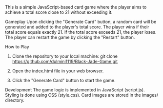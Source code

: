 This is a simple JavaScript-based card game where the player aims to achieve a total score close to 21 without exceeding it.

Gameplay
Upon clicking the "Generate Card" button, a random card will be generated and added to the player's total score.
The player wins if their total score equals exactly 21.
If the total score exceeds 21, the player loses.
The player can restart the game by clicking the "Restart" button.

How to Play
1. Clone the repository to your local machine:
git clone https://github.com/dulmini1119/Black-Jade-Game.git

2. Open the index.html file in your web browser.

3. Click the "Generate Card" button to start the game.

Development
The game logic is implemented in JavaScript (script.js).
Styling is done using CSS (style.css).
Card images are stored in the images/ directory.
